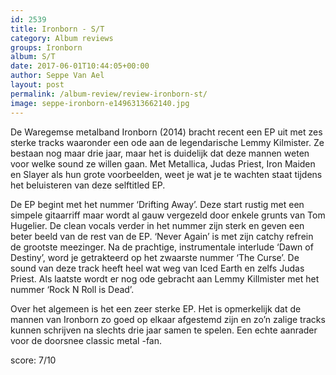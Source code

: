 ```yaml
---
id: 2539
title: Ironborn - S/T
category: Album reviews
groups: Ironborn
album: S/T
date: 2017-06-01T10:44:05+00:00
author: Seppe Van Ael
layout: post
permalink: /album-review/review-ironborn-st/
image: seppe-ironborn-e1496313662140.jpg
---
```

De Waregemse metalband Ironborn (2014) bracht recent een EP uit met zes sterke tracks waaronder een ode aan de legendarische Lemmy Kilmister. Ze bestaan nog maar drie jaar, maar het is duidelijk dat deze mannen weten voor welke sound ze willen gaan. Met Metallica, Judas Priest, Iron Maiden en Slayer als hun grote voorbeelden, weet je wat je te wachten staat tijdens het beluisteren van deze selftitled EP.

De EP begint met het nummer ‘Drifting Away’. Deze start rustig met een simpele gitaarriff maar wordt al gauw vergezeld door enkele grunts van Tom Hugelier. De clean vocals verder in het nummer zijn sterk en geven een beter beeld van de rest van de EP. ‘Never Again’ is met zijn catchy refrein de grootste meezinger. Na de prachtige, instrumentale interlude ‘Dawn of Destiny’, word je getrakteerd op het zwaarste nummer ‘The Curse’. De sound van deze track heeft heel wat weg van Iced Earth en zelfs Judas Priest. Als laatste wordt er nog ode gebracht aan Lemmy Killmister met het nummer ‘Rock N Roll is Dead’.

Over het algemeen is het een zeer sterke EP. Het is opmerkelijk dat de mannen van Ironborn zo goed op elkaar afgestemd zijn en zo’n zalige tracks kunnen schrijven na slechts drie jaar samen te spelen. Een echte aanrader voor de doorsnee classic metal -fan.

score: 7/10
